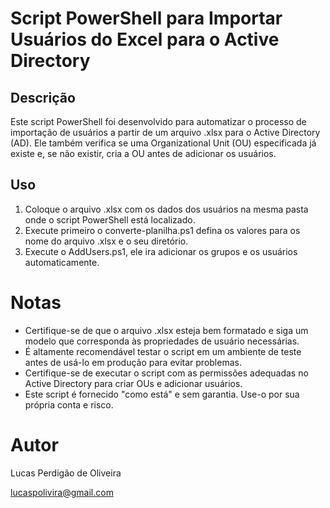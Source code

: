 # Script PowerShell para Importar Usuários do Excel para o Active Directory
## Descrição
Este script PowerShell foi desenvolvido para automatizar o processo de importação de usuários a partir de um arquivo .xlsx para o Active Directory (AD). Ele também verifica se uma Organizational Unit (OU) especificada já existe e, se não existir, cria a OU antes de adicionar os usuários.

## Uso
1. Coloque o arquivo .xlsx com os dados dos usuários na mesma pasta onde o script PowerShell está localizado.
2. Execute primeiro o converte-planilha.ps1 defina os valores para os nome do arquivo .xlsx e o seu diretório.
3. Execute o AddUsers.ps1, ele ira adicionar os grupos e os usuários automaticamente.

# Notas
* Certifique-se de que o arquivo .xlsx esteja bem formatado e siga um modelo que corresponda às propriedades de usuário necessárias.
* É altamente recomendável testar o script em um ambiente de teste antes de usá-lo em produção para evitar problemas.
* Certifique-se de executar o script com as permissões adequadas no Active Directory para criar OUs e adicionar usuários.
* Este script é fornecido "como está" e sem garantia. Use-o por sua própria conta e risco.

# Autor
Lucas Perdigão de Oliveira

lucaspolivira@gmail.com
